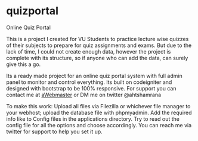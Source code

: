 # quizportal
Online Quiz Portal

This is a project I created for VU Students to practice lecture wise quizzes of their subjects to prepare for quiz assignments and exams. But due to the lack of time, I could not create enough data, however the project is complete with its structure, so if anyone who can add the data, can surely give this a go. 

Its a ready made project for an online quiz portal system with full admin panel to monitor and control everything. Its built on codeigniter and designed with bootstrap to be 100% responsive. 
For support you can contact me at [aWebmaster](http://awebmaster.net/) or DM me on twitter @ahtshamrana

To make this work: 
Upload all files via Filezilla or whichever file manager to your webhost; upload the database file with phpmyadmin.
Add the required info like to Config files in the applications directory. 
Try to read out the config file for all the options and choose accordingly. You can reach me via twitter for support to help you set it up. 
